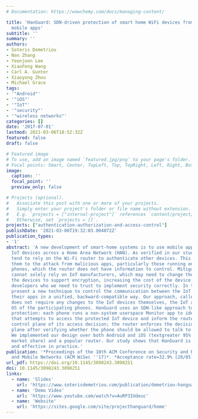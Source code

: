 ```yaml
---
# Documentation: https://wowchemy.com/docs/managing-content/

title: 'HanGuard: SDN-driven protection of smart home WiFi devices from malicious
  mobile apps'
subtitle: ''
summary: ''
authors:
- Soteris Demetriou
- Nan Zhang
- Yeonjoon Lee
- XiaoFeng Wang
- Carl A. Gunter
- Xiaoyong Zhou
- Michael Grace
tags:
- '"Android"'
- '"iOS"'
- '"IoT"'
- '"security"'
- '"wireless networks"'
categories: []
date: '2017-07-01'
lastmod: 2021-03-06T18:52:32Z
featured: false
draft: false

# Featured image
# To use, add an image named `featured.jpg/png` to your page's folder.
# Focal points: Smart, Center, TopLeft, Top, TopRight, Left, Right, BottomLeft, Bottom, BottomRight.
image:
  caption: ''
  focal_point: ''
  preview_only: false

# Projects (optional).
#   Associate this post with one or more of your projects.
#   Simply enter your project's folder or file name without extension.
#   E.g. `projects = ["internal-project"]` references `content/project/deep-learning/index.md`.
#   Otherwise, set `projects = []`.
projects: ["authentication-authorization-and-access-control"]
publishDate: '2021-03-06T19:32:03.004072Z'
publication_types:
- '1'
abstract: 'A new development of smart-home systems is to use mobile apps to control
  IoT devices across a Home Area Network (HAN). As verified in our study, those systems
  tend to rely on the Wi-Fi router to authenticate other devices. This treatment exposes
  them to the attack from malicious apps, particularly those running on authorized
  phones, which the router does not have information to control. Mitigating this threat
  cannot solely rely on IoT manufacturers, which may need to change the hardware on
  the devices to support encryption, increasing the cost of the device, or software
  developers who we need to trust to implement security correctly. In this work, we
  present a new technique to control the communication between the IoT devices and
  their apps in a unified, backward-compatible way. Our approach, called HanGuard,
  does not require any changes to the IoT devices themselves, the IoT apps or the
  OS of the participating phones. HanGuard uses an SDN-like approach to offer fine-grained
  protection: each phone runs a non-system userspace Monitor app to identify the party
  that attempts to access the protected IoT device and inform the router through a
  control plane of its access decision; the router enforces the decision on the data
  plane after verifying whether the phone should be allowed to talk to the device.
  We implemented our design over both Android and iOS (textgreater 95% of mobile OS
  market share) and a popular router. Our study shows that HanGuard is both efficient
  and effective in practice.'
publication: '*Proceedings of the 10th ACM Conference on Security and Privacy in Wireless
  and Mobile Networks (ACM WiSec ''17)*. *Acceptance rate=32.9% (28/85)*'
url_pdf: https://doi.org/10.1145/3098243.3098251
doi: 10.1145/3098243.3098251
links:
  - name: 'Slides'
    url: 'https://www.soterisdemetriou.com/publication/demetriou-hanguard-2017/HanGuard_WiSec_Presentation_public.pdf'
  - name: 'Demo Video'
    url: 'https://www.youtube.com/watch?v=AuRP3IUdeuc'
  - name: 'Website'
    url: 'https://sites.google.com/site/projecthanguard/home'
---
```

